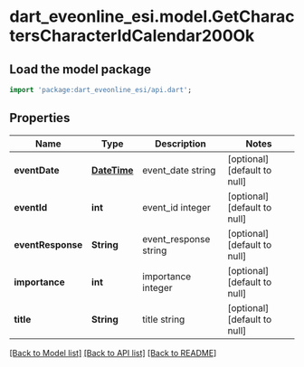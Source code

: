 # dart_eveonline_esi.model.GetCharactersCharacterIdCalendar200Ok

## Load the model package
```dart
import 'package:dart_eveonline_esi/api.dart';
```

## Properties
Name | Type | Description | Notes
------------ | ------------- | ------------- | -------------
**eventDate** | [**DateTime**](DateTime.md) | event_date string | [optional] [default to null]
**eventId** | **int** | event_id integer | [optional] [default to null]
**eventResponse** | **String** | event_response string | [optional] [default to null]
**importance** | **int** | importance integer | [optional] [default to null]
**title** | **String** | title string | [optional] [default to null]

[[Back to Model list]](../README.md#documentation-for-models) [[Back to API list]](../README.md#documentation-for-api-endpoints) [[Back to README]](../README.md)


